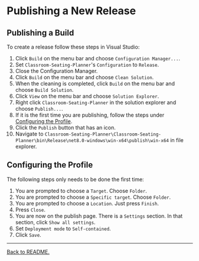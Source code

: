# Publishing a New Release

## Publishing a Build

To create a release follow these steps in Visual Studio:

1. Click `Build` on the menu bar and choose `Configuration Manager...`.
2. Set `Classroom-Seating-Planner`'s `Configuration` to `Release`.
3. Close the Configuration Manager.
4. Click `Build` on the menu bar and choose `Clean Solution`.
5. When the cleaning is completed, click `Build` on the menu bar and choose `Build Solution`.
6. Click `View` on the menu bar and choose `Solution Explorer`.
7. Right click `Classroom-Seating-Planner` in the solution explorer and choose `Publish...`.
8. If it is the first time you are publishing, follow the steps under [Configuring the Profile](#configuring-the-profile).
9. Click the `Publish` button that has an icon.
10. Navigate to `Classroom-Seating-Planner\Classroom-Seating-Planner\bin\Release\net8.0-windows\win-x64\publish\win-x64` in file explorer.

## Configuring the Profile

The following steps only needs to be done the first time:

1. You are prompted to choose a `Target`. Choose `Folder`.
2. You are prompted to choose a `Specific target`. Choose `Folder`.
3. You are prompted to choose a `Location`. Just press `Finish`.
4. Press `Close`.
5. You are now on the publish page. There is a `Settings` section. In that section, click `Show all settings`.
6. Set `Deployment mode` to `Self-contained`.
7. Click `Save`.

---

[Back to README.](../README.md)
